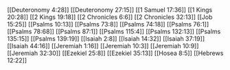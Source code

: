 [[Deuteronomy 4:28]]
[[Deuteronomy 27:15]]
[[1 Samuel 17:36]]
[[1 Kings 20:28]]
[[2 Kings 19:18]]
[[2 Chronicles 6:6]]
[[2 Chronicles 32:13]]
[[Job 15:25]]
[[Psalms 10:13]]
[[Psalms 73:8]]
[[Psalms 74:18]]
[[Psalms 76:1]]
[[Psalms 78:68]]
[[Psalms 87:1]]
[[Psalms 115:4]]
[[Psalms 132:13]]
[[Psalms 135:15]]
[[Psalms 139:19]]
[[Isaiah 2:8]]
[[Isaiah 14:32]]
[[Isaiah 37:19]]
[[Isaiah 44:16]]
[[Jeremiah 1:16]]
[[Jeremiah 10:3]]
[[Jeremiah 10:9]]
[[Jeremiah 32:30]]
[[Ezekiel 25:8]]
[[Ezekiel 35:13]]
[[Hosea 8:5]]
[[Hebrews 12:22]]
